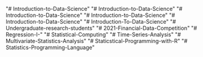 "# Introduction-to-Data-Science" 
"# Introduction-to-Data-Science" 
"# Introduction-to-Data-Science" 
"# Introduction-to-Data-Science" 
"# Introduction-to-Data-Science" 
"# Introduction-To-Data-Science" 
"# Undergraduate-research-students" 
"# 2021-Financial-Data-Competition" 
"# Regression-I-" 
"# Statistical-Computing" 
"# Time-Series-Analysis" 
"# Multivariate-Statistics-Analysis" 
"# Staticstical-Programming-with-R" 
"# Statistics-Programming-Language" 

